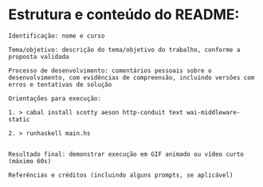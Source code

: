 # Estrutura e conteúdo do README:

    Identificação: nome e curso

    Tema/objetivo: descrição do tema/objetivo do trabalho, conforme a proposta validada

    Processo de desenvolvimento: comentários pessoais sobre o desenvolvimento, com evidências de compreensão, incluindo versões com erros e tentativas de solução

    Orientações para execução: 
    
    1. > cabal install scotty aeson http-conduit text wai-middleware-static

    2. > runhaskell main.hs


    Resultado final: demonstrar execução em GIF animado ou vídeo curto (máximo 60s)

    Referências e créditos (incluindo alguns prompts, se aplicável)
